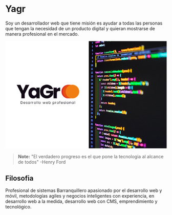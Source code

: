 # Yagr

Soy un  desarrollador web que tiene misión es ayudar a todas las personas que tengan la necesidad de un producto digital y quieran mostrarse de manera profesional en el mercado.

![](https://raw.githubusercontent.com/yjgarizabalo/yjgarizabalo.github.io/main/src/public/img/hero-YaGr.jpg)

> **Note:** "El verdadero progreso es el que pone la tecnologia al alcance de todos" -Henry Ford

## Filosofia

Profesional de sistemas Barranquillero apasionado por el desarrollo web y móvil, metodologías agiles y negocios inteligentes con experiencia, en desarrollo web a la medida, desarrollo web con CMS, emprendimiento y tecnológico.